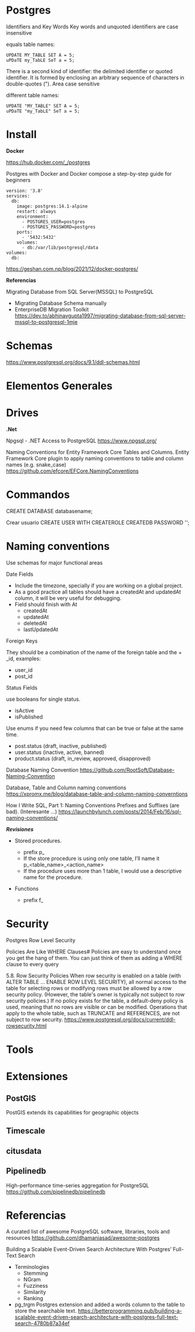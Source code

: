 # Postgres


Identifiers and Key Words
Key words and unquoted identifiers are case insensitive

equals table names:

```
UPDATE MY_TABLE SET A = 5;
uPDaTE my_TabLE SeT a = 5;
```



There is a second kind of identifier: the delimited identifier or quoted identifier. It is formed by enclosing an arbitrary sequence of characters in double-quotes ("). Area case sensitive

different table names:

```
UPDATE "MY_TABLE" SET A = 5;
uPDaTE "my_TabLE" SeT a = 5;
```


# Install

**Docker**

https://hub.docker.com/_/postgres


Postgres with Docker and Docker compose a step-by-step guide for beginners
```
version: '3.8'
services:
  db:
    image: postgres:14.1-alpine
    restart: always
    environment:
      - POSTGRES_USER=postgres
      - POSTGRES_PASSWORD=postgres
    ports:
      - '5432:5432'
    volumes: 
      - db:/var/lib/postgresql/data
volumes:
  db: 
```

https://geshan.com.np/blog/2021/12/docker-postgres/


**Referencias**

Migrating Database from SQL Server(MSSQL) to PostgreSQL 
- Migrating Database Schema manually 
- EnterpriseDB Migration Toolkit
https://dev.to/abhinavgupta1997/migrating-database-from-sql-server-mssql-to-postgresql-1mje


#  Schemas

https://www.postgresql.org/docs/9.1/ddl-schemas.html

# Elementos Generales


# Drives


**.Net**

Npgsql - .NET Access to PostgreSQL
https://www.npgsql.org/

Naming Conventions for Entity Framework Core Tables and Columns.
Entity Framework Core plugin to apply naming conventions to table and column names (e.g. snake_case) 
https://github.com/efcore/EFCore.NamingConventions

# Commandos

CREATE DATABASE databasename;

Crear usuario
CREATE USER <name> WITH CREATEROLE CREATEDB PASSWORD '<password>';
 


# Naming conventions


Use schemas for major functional areas


Date Fields

- Include the timezone, specially if you are working on a global project.
- As a good practice all  tables should have a createdAt and updatedAt column, it will be very useful for debugging. 
- Field should finish with At
  - createdAt
  - updatedAt
  - deletedAt
  - lastUpdatedAt
  
Foreign Keys

They should be a combination of the name of the foreign table and the + _id, examples:

- user_id
- post_id


Status Fields

use booleans for single status.
- isActive
- isPublished

Use enums if you need few columns that can be true or false at the same time.
- post.status (draft, inactive, published)
- user.status (inactive, active, banned)
- product.status (draft, in_review, approved, disapproved)
	
	
	
Database Naming Convention
https://github.com/RootSoft/Database-Naming-Convention

Database, Table and Column naming conventions
https://xpromx.me/blog/database-table-and-column-naming-converntions


How I Write SQL, Part 1: Naming Conventions
Prefixes and Suffixes (are bad). (Interesante ...)
https://launchbylunch.com/posts/2014/Feb/16/sql-naming-conventions/

***Revisiones***

- Stored procedures. 
  - prefix p_<name>
  - If the store procedure is using only one table, I’ll name it p_<table_name>_<action_name>
  - If the procedure uses more than 1 table, I would use a descriptive name for the procedure. 

- Functions
  - prefix f_<name>
 


# Security

Postgres Row Level Security

Policies Are Like WHERE Clauses#
Policies are easy to understand once you get the hang of them. You can just think of them as adding a WHERE clause to every query

5.8. Row Security Policies
When row security is enabled on a table (with ALTER TABLE ... ENABLE ROW LEVEL SECURITY), all normal access to the table for selecting rows or modifying rows must be allowed by a row security policy. (However, the table's owner is typically not subject to row security policies.) If no policy exists for the table, a default-deny policy is used, meaning that no rows are visible or can be modified. Operations that apply to the whole table, such as TRUNCATE and REFERENCES, are not subject to row security.
https://www.postgresql.org/docs/current/ddl-rowsecurity.html


# Tools

# Extensiones

## PostGIS


PostGIS extends its capabilities for geographic objects

## Timescale

## citusdata

## Pipelinedb

High-performance time-series aggregation for PostgreSQL 
https://github.com/pipelinedb/pipelinedb
 
# Referencias


A curated list of awesome PostgreSQL software, libraries, tools and resources
https://github.com/dhamaniasad/awesome-postgres


Building a Scalable Event-Driven Search Architecture With Postgres’ Full-Text Search
- Terminologies
  - Stemming
  - NGram
  - Fuzziness
  - Similarity
  - Ranking
- pg_trgm Postgres extension and added a words column to the table to store the searchable text.
https://betterprogramming.pub/building-a-scalable-event-driven-search-architecture-with-postgres-full-text-search-4780b87a34ef

